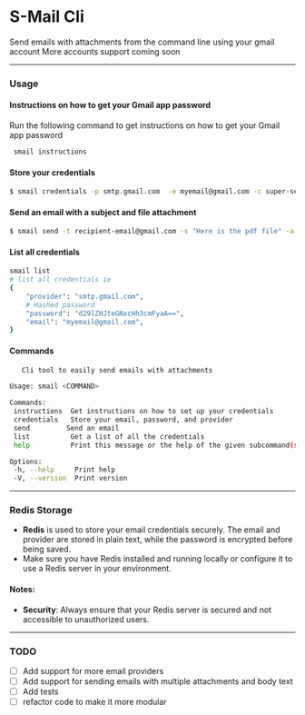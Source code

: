 # S-Mail Cli

Send emails with attachments from the command line using your gmail account
More accounts support coming soon

---

### Usage

#### Instructions on how to get your Gmail app password

Run the following command to get instructions on how to get your Gmail app password

```bash
 smail instructions
```

#### Store your credentials

```bash
$ smail credentials -p smtp.gmail.com  -e myemail@gmail.com -c super-secret-password  # stores your credentials for future use this is encrypted
```

#### Send an email with a subject and file attachment

```bash
$ smail send -t recipient-email@gmail.com -s "Here is the pdf file" -a ./filename.pdf # send an email with a subject and an attachment
```

#### List all credentials

```bash
smail list
# list all credentials ie
{
    "provider": "smtp.gmail.com",
    # Hashed password
    "password": "d29lZHJteGNxcHh3cmFyaA==",
    "email": "myemail@gmail.com",
}
```


#### Commands

```bash
   Cli tool to easily send emails with attachments

Usage: smail <COMMAND>

Commands:
 instructions  Get instructions on how to set up your credentials
 credentials   Store your email, password, and provider
 send         Send an email
 list          Get a list of all the credentials
 help          Print this message or the help of the given subcommand(s)

Options:
 -h, --help     Print help
 -V, --version  Print version
```

---

### Redis Storage

- **Redis** is used to store your email credentials securely. The email and provider are stored in plain text, while the password is encrypted before being saved.
- Make sure you have Redis installed and running locally or configure it to use a Redis server in your environment.

#### Notes:
- **Security**: Always ensure that your Redis server is secured and not accessible to unauthorized users.

---

### TODO

- [ ] Add support for more email providers
- [ ] Add support for sending emails with multiple attachments and body text
- [ ] Add tests
- [ ] refactor code to make it more modular